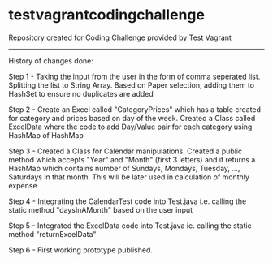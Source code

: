 # testvagrantcodingchallenge
Repository created for Coding Challenge provided by Test Vagrant




******************************************************************************************************************
History of changes done:

Step 1 - Taking the input from the user in the form of comma seperated list. Splitting the list to String Array.
Based on Paper selection, adding them to HashSet to ensure no duplicates are added

Step 2 - Create an Excel called "CategoryPrices" which has a table created for category and prices based on day of the week.
Created a Class called ExcelData where the code to add Day/Value pair for each category using HashMap of HashMap

Step 3 - Created a Class for Calendar manipulations. Created a public method which accepts "Year" and "Month" (first 3 letters) and it returns a HashMap which contains number of Sundays, Mondays, Tuesday, ..., Saturdays in that month.
This will be later used in calculation of monthly expense

Step 4 - Integrating the CalendarTest code into Test.java i.e. calling the static method "daysInAMonth" based on the user input

Step 5 - Integrated the ExcelData code into Test.java ie. calling the static method "returnExcelData"

Step 6 - First working prototype published. 

